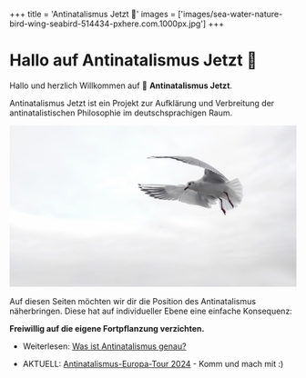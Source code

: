 +++
title = 'Antinatalismus Jetzt 🙂'
images = ['images/sea-water-nature-bird-wing-seabird-514434-pxhere.com.1000px.jpg']
+++

# Hallo auf Antinatalismus Jetzt 🙂

Hallo und herzlich Willkommen auf 💚 **Antinatalismus Jetzt**.

Antinatalismus Jetzt ist ein Projekt zur Aufklärung und Verbreitung der antinatalistischen Philosophie im deutschsprachigen Raum.

<!--{{ $image := resources.GetRemote "https://c.pxhere.com/photos/56/9f/gull_wing_bird_sea_fly_venice_water_bird_birds-514434.jpg!d" }}-->
<!--<img src="{{ $image.RelPermalink }}" width="{{ $image.Width }}" height="{{ $image.Height }}">-->

![](images/sea-water-nature-bird-wing-seabird-514434-pxhere.com.1000px.jpg)

Auf diesen Seiten möchten wir dir die Position des Antinatalismus näherbringen. Diese hat auf individueller Ebene eine einfache Konsequenz:

**Freiwillig auf die eigene Fortpflanzung verzichten.**

* Weiterlesen: [Was ist Antinatalismus genau?](antinatalismus-definition)

* AKTUELL: [Antinatalismus-Europa-Tour 2024](europa-tour-2024) - Komm und mach mit :)
